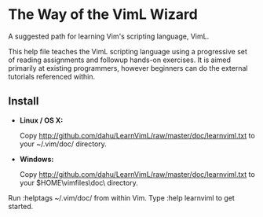 The Way of the VimL Wizard
==========================

A suggested path for learning Vim's scripting language, VimL.

This help file teaches the VimL scripting language using a progressive
set of reading assignments and followup hands-on exercises. It is aimed
primarily at existing programmers, however beginners can do the external
tutorials referenced within.

Install
-------

* **Linux / OS X:**

  Copy http://github.com/dahu/LearnVimL/raw/master/doc/learnviml.txt to your ~/.vim/doc/ directory.

* **Windows:**

  Copy http://github.com/dahu/LearnVimL/raw/master/doc/learnviml.txt to your $HOME\vimfiles\doc\ directory.

Run  :helptags ~/.vim/doc/   from within Vim.
Type :help learnviml   to get started.
